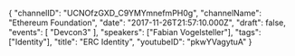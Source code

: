 {
    "channelID": "UCNOfzGXD_C9YMYmnefmPH0g",
    "channelName": "Ethereum Foundation",
    "date": "2017-11-26T21:57:10.000Z",
    "draft": false,
    "events": [
        "Devcon3"
    ],
    "speakers": ["Fabian Vogelsteller"],
    "tags": ["Identity"],
    "title": "ERC Identity",
    "youtubeID": "pkwYVagytuA"
}
